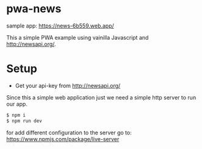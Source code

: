 # pwa-news

sample app: https://news-6b559.web.app/

This a simple PWA example using vainilla Javascript and http://newsapi.org/.

# Setup
- Get your api-key from http://newsapi.org/

Since this a simple web application just we need a simple http server to run our app.


```sh
$ npm i
$ npm run dev
```

for add different configuration to the server go to: https://www.npmjs.com/package/live-server

